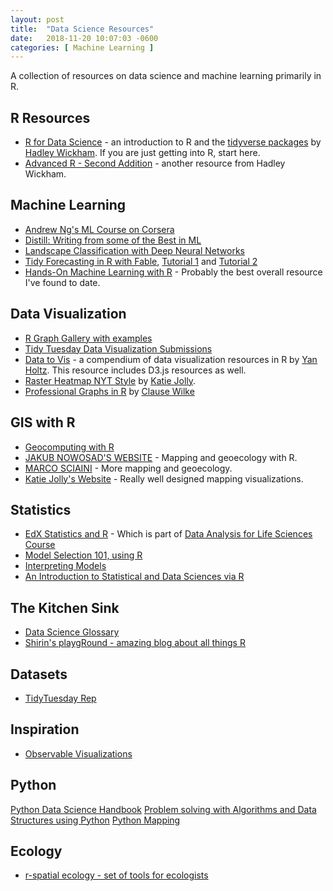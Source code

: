 ```yaml
---
layout: post
title:  "Data Science Resources"
date:   2018-11-20 10:07:03 -0600
categories: [ Machine Learning ]
---
```

A collection of resources on data science and machine learning primarily in R.

## R Resources
* [R for Data Science](https://r4ds.had.co.nz/) - an introduction to R and the [tidyverse packages](https://www.tidyverse.org/) by [Hadley Wickham](https://twitter.com/hadleywickham?ref_src=twsrc%5Egoogle%7Ctwcamp%5Eserp%7Ctwgr%5Eauthor). If you are just getting into R, start here.  
* [Advanced R - Second Addition](https://adv-r.hadley.nz) - another resource from Hadley Wickham.

## Machine Learning
* [Andrew Ng's ML Course on Corsera](https://www.coursera.org/learn/machine-learning)
* [Distill: Writing from some of the Best in ML](https://distill.pub/)
* [Landscape Classification with Deep Neural Networks](https://www.mdpi.com/2076-3263/8/7/244)
* [Tidy Forecasting in R with Fable](http://fable.tidyverts.org/), [Tutorial 1](https://blog.mitchelloharawild.com/blog/fable/) and [Tutorial 2](https://robjhyndman.com/hyndsight/fable/)
* [Hands-On Machine Learning with R](https://bradleyboehmke.github.io/HOML/index.html) - Probably the best overall resource I've found to date.

## Data Visualization
* [R Graph Gallery with examples](http://r-graph-gallery.com/ggplot2-package.html)
* [Tidy Tuesday Data Visualization Submissions](https://nsgrantham.shinyapps.io/tidytuesdayrocks/)
* [Data to Vis](https://www.data-to-viz.com/) - a compendium of data visualization resources in R by [Yan Holtz](https://twitter.com/R_Graph_Gallery). This resource includes D3.js resources as well.
* [Raster Heatmap NYT Style](https://www.katiejolly.io/blog/2019-08-28/nyt-urban-heat) by [Katie Jolly](https://twitter.com/katiejolly6).
* [Professional Graphs in R](https://github.com/clauswilke/practical_ggplot2) by [Clause Wilke](https://twitter.com/ClausWilke)

## GIS with R
* [Geocomputing with R](https://geocompr.robinlovelace.net/index.html)
* [JAKUB NOWOSAD'S WEBSITE](https://nowosad.github.io) - Mapping and geoecology with R.
* [MARCO SCIAINI](https://marcosci.rbind.io/) - More mapping and geoecology.
* [Katie Jolly's Website](https://www.katiejolly.io/portfolio/) - Really well designed mapping visualizations.

## Statistics
* [EdX Statistics and R](https://www.edx.org/course/statistics-and-r) - Which is part of [Data Analysis for Life Sciences Course](https://www.edx.org/xseries/data-analysis-life-sciences)
*  [Model Selection 101, using R](https://medium.com/@peter.nistrup/model-selection-101-using-r-c8437b5f9f99)
* [Interpreting Models](https://medium.com/@peter.nistrup/visualizing-models-101-using-r-c7c937fc5f04)
* [An Introduction to Statistical and Data Sciences via R](https://moderndive.com/)

## The Kitchen Sink
* [Data Science Glossary](https://www.kaggle.com/shivamb/data-science-glossary-on-kaggle-updated)
* [Shirin's playgRound - amazing blog about all things R](https://shirinsplayground.netlify.com/)

## Datasets
* [TidyTuesday Rep](https://github.com/rfordatascience/tidytuesday)

## Inspiration
* [Observable Visualizations](https://beta.observablehq.com/collection/@observablehq/visualization)


## Python
[Python Data Science Handbook](https://jakevdp.github.io/PythonDataScienceHandbook/01.01-help-and-documentation.html)
[Problem solving with Algorithms and Data Structures using Python](https://interactivepython.org/runestone/static/pythonds/index.html)
[Python Mapping](https://geographicdata.science/book/intro)

## Ecology
* [r-spatial ecology - set of tools for ecologists](https://github.com/r-spatialecology/shar)
